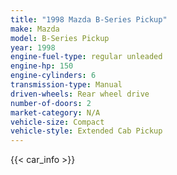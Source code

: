 ```yaml
---
title: "1998 Mazda B-Series Pickup"
make: Mazda
model: B-Series Pickup
year: 1998
engine-fuel-type: regular unleaded
engine-hp: 150
engine-cylinders: 6
transmission-type: Manual
driven-wheels: Rear wheel drive
number-of-doors: 2
market-category: N/A
vehicle-size: Compact
vehicle-style: Extended Cab Pickup
---
```


{{< car_info >}}

